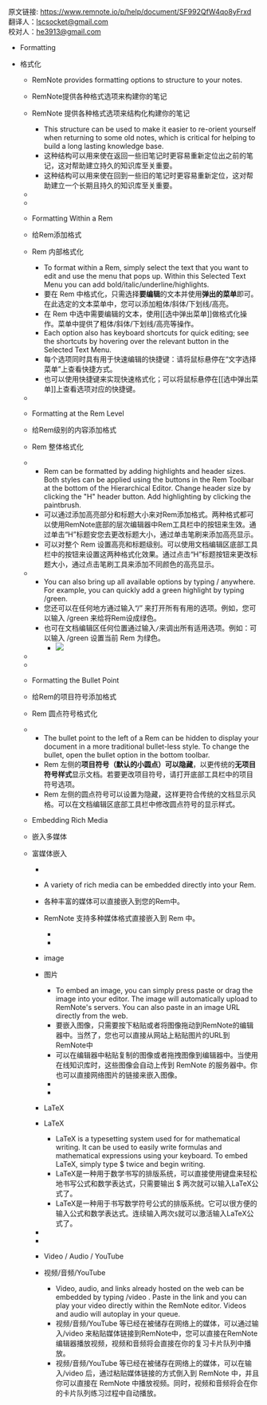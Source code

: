 原文链接: https://www.remnote.io/p/help/document/SF992QfW4qo8yFrxd
翻译人：lscsocket@gmail.com  
校对人：he3913@gmail.com

- Formatting

- 格式化
    
    - RemNote provides formatting options to structure to your notes.
    
    - RemNote提供各种格式选项来构建你的笔记
    
    - RemNote 提供各种格式选项来结构化构建你的笔记
        
        - This structure can be used to make it easier to re-orient yourself when returning to some old notes, which is critical for helping to build a long lasting knowledge base.
        - 这种结构可以用来使在返回一些旧笔记时更容易重新定位出之前的笔记，这对帮助建立持久的知识库至关重要。
        - 这种结构可以用来使在回到一些旧的笔记时更容易重新定位，这对帮助建立一个长期且持久的知识库至关重要。
        
    - 
    
    - 
    
    - Formatting Within a Rem
    
    - 给Rem添加格式
    
    - Rem 内部格式化 
        
        - To format within a Rem, simply select the text that you want to edit and use the menu that pops up. Within this Selected Text Menu you can add bold/italic/underline/highlights.
        - 要在 Rem 中格式化，只需选择**要编辑**的文本并使用**弹出的菜单**即可。在此选定的文本菜单中，您可以添加粗体/斜体/下划线/高亮。
        - 在 Rem 中选中需要编辑的文本，使用[[选中弹出菜单]]做格式化操作。菜单中提供了粗体/斜体/下划线/高亮等操作。
        - Each option also has keyboard shortcuts for quick editing; see the shortcuts by hovering over the relevant button in the Selected Text Menu.
        - 每个选项同时具有用于快速编辑的快捷键：请将鼠标悬停在“文字选择菜单”上查看快捷方式。
        - 也可以使用快捷键来实现快速格式化；可以将鼠标悬停在[[选中弹出菜单]]上查看选项对应的快捷键。
        
    - 
    
    - Formatting at the Rem Level
    
    - 给Rem级别的内容添加格式
    
    - Rem 整体格式化
    
    - 
        - Rem can be formatted by adding highlights and header sizes. Both styles can be applied using the buttons in the Rem Toolbar at the bottom of the Hierarchical Editor. Change header size by clicking the "H" header button. Add highlighting by clicking the paintbrush.
        - 可以通过添加高亮部分和标题大小来对Rem添加格式。两种格式都可以使用RemNote底部的层次编辑器中Rem工具栏中的按钮来生效。通过单击“H”标题安您去更改标题大小，通过单击笔刷来添加高亮显示。
        - 可以对整个 Rem 设置高亮和标题级别。可以使用文档编辑区底部工具栏中的按钮来设置这两种格式化效果。通过点击“H”标题按钮来更改标题大小，通过点击笔刷工具来添加不同颜色的高亮显示。
        
    - 
        - You can also bring up all available options by typing / anywhere. For example, you can quickly add a green highlight by typing /green.
        - 您还可以在任何地方通过输入“/” 来打开所有有用的选项。例如，您可以输入 /green 来给将Rem设成绿色。
        - 也可在文档编辑区任何位置通过输入`/`来调出所有适用选项。例如：可以输入 /green 设置当前 Rem 为绿色。
            - ![](https://i.imgur.com/6bkf1Us.gif)
        
    - 
    
    - 
    
    - Formatting the Bullet Point
    
    - 给Rem的项目符号添加格式
    
    - Rem 圆点符号格式化
    
    - 
        - The bullet point to the left of a Rem can be hidden to display your document in a more traditional bullet-less style. To change the bullet, open the bullet option in the bottom toolbar.
        - Rem 左侧的**项目符号（默认的小圆点）**可以**隐藏**，以更传统的**无项目符号样式**显示文档。若要更改项目符号，请打开底部工具栏中的项目符号选项。
        - Rem 左侧的圆点符号可以设置为隐藏，这样更符合传统的文档显示风格。可以在文档编辑区底部工具栏中修改圆点符号的显示样式。
        
    - Embedding Rich Media
    
    - 嵌入多媒体
    
    - 富媒体嵌入
        
        - 
        
        - A variety of rich media can be embedded directly into your Rem.
        
        - 各种丰富的媒体可以直接嵌入到您的Rem中。
        
        - RemNote 支持多种媒体格式直接嵌入到 Rem 中。
            
            - 
            - 
            
        - image
        
        - 图片
            - To embed an image, you can simply press paste or drag the image into your editor. The image will automatically upload to RemNote's servers. You can also paste in an image URL directly from the web.
            - 要嵌入图像，只需要按下粘贴或者将图像拖动到RemNote的编辑器中。当然了，您也可以直接从网站上粘贴图片的URL到RemNote中
            - 可以在编辑器中粘贴复制的图像或者拖拽图像到编辑器中。当使用在线知识库时，这些图像会自动上传到 RemNote 的服务器中。你也可以直接网络图片的链接来嵌入图像。
            - 
            - 
            
        - LaTeX
        
        - LaTeX
            - LaTeX is a typesetting system used for for mathematical writing. It can be used to easily write formulas and mathematical expressions using your keyboard. To embed LaTeX, simply type $  twice and begin writing.
            - LaTeX是一种用于数学书写的排版系统，可以直接使用键盘来轻松地书写公式和数学表达式，只需要输出 $ 两次就可以输入LaTeX公式了。
            - LaTeX是一种用于书写数学符号公式的排版系统。它可以很方便的输入公式和数学表达式。连续输入两次`$`就可以激活输入LaTeX公式了。
            
        - 
        
        - 
        
        - Video / Audio / YouTube
        
        - 视频/音频/YouTube
            - Video, audio, and  links already hosted on the web can be embedded by typing /video . Paste in the link and you can play your video directly within the RemNote editor. Videos and audio will autoplay in your queue.
            - 视频/音频/YouTube 等已经在被储存在网络上的媒体，可以通过输入/video 来粘贴媒体链接到RemNote中，您可以直接在RemNote编辑器播放视频，视频和音频将会直接在你的复习卡片队列中播放。
            - 视频/音频/YouTube 等已经在被储存在网络上的媒体，可以在输入/video 后，通过粘贴媒体链接的方式倒入到 RemNote 中，并且你可以直接在 RemNote 中播放视频。同时，视频和音频将会在你的卡片队列练习过程中自动播放。
            
              
